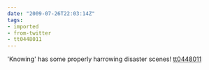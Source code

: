 ```yaml
---
date: "2009-07-26T22:03:14Z"
tags:
- imported
- from-twitter
- tt0448011
---
```

'Knowing' has some properly harrowing disaster scenes! [tt0448011](/tags/tt0448011)

